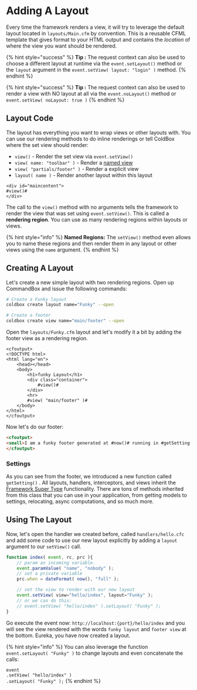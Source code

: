 # Adding A Layout

Every time the framework renders a view, it will try to leverage the default layout located in `layouts/Main.cfm` by convention. This is a reusable CFML template that gives format to your HTML output and contains the _location_ of where the view you want should be rendered.

{% hint style="success" %}
**Tip :** The request context can also be used to choose a different layout at runtime via the `event.setLayout()` method or the `layout` argument in the `event.setView( layout: "login" )` method.
{% endhint %}

{% hint style="success" %}
**Tip :** The request context can also be used to render a view with NO layout at all via the `event.noLayout()` method or `event.setView( noLayout: true )`
{% endhint %}

## Layout Code

The layout has everything you want to wrap views or other layouts with.  You can use our rendering methods to do inline renderings or tell ColdBox where the set view should render:

* `view()` - Render the set view via `event.setView()`
* `view( name: "toolbar" )` - Render a [named view](../../the-basics/layouts-and-views/views/rendering-views.md)
* `view( "partials/footer" )` - Render a explicit view
* `layout( name )` - Render another layout within this layout

```markup
<div id="maincontent">
#view()#
</div>
```

The call to the `view()` method with no arguments tells the framework to render the view that was set using `event.setView()`. This is called a **rendering region**. You can use as many rendering regions within layouts or views.

{% hint style="info" %}
**Named Regions:** The `setView()` method even allows you to name these regions and then render them in any layout or other views using the `name` argument.
{% endhint %}

## Creating A Layout

Let's create a new simple layout with two rendering regions. Open up CommandBox and issue the following commands:

```bash
# Create a Funky layout
coldbox create layout name="Funky" --open

# Create a footer
coldbox create view name="main/footer" --open
```

Open the `layouts/Funky.cfm` layout and let's modify it a bit by adding the footer view as a rendering region.

```markup
<cfoutput>
<!DOCTYPE html>
<html lang="en">
    <head></head>
    <body>
        <h1>funky Layout</h1>
        <div class="container">
            #view()#
        </div>
        <hr>
        #view( "main/footer" )#
    </body>
</html>
</cfoutput>
```

Now let's do our footer:

```html
<cfoutput>
<small>I am a funky footer generated at #now()# running in #getSetting( 'environment' )#</small>
</cfoutput>
```

### Settings

As you can see from the footer, we introduced a new function called `getSetting()` .  All layouts, handlers, interceptors, and views inherit the [Framework Super Type](../../the-basics/models/super-type-usage-methods.md) functionality.  There are tons of methods inherited from this class that you can use in your application, from getting models to settings, relocating, async computations, and so much more.&#x20;

## Using The Layout

Now, let's open the handler we created before, called `handlers/hello.cfc` and add some code to use our new layout explicitly by adding a `layout` argument to our `setView()` call.

```javascript
function index( event, rc, prc ){
    // param an incoming variable.
    event.paramValue( "name", "nobody" );
    // set a private variable
    prc.when = dateFormat( now(), "full" );

    // set the view to render with our new layout
    event.setView( view="hello/index", layout="Funky" );
    // or we can do this:
    // event.setView( "hello/index" ).setLayout( "Funky" );
}
```

Go execute the event now: `http://localhost:{port}/hello/index` and you will see the view rendered with the words `funky layout` and `footer view` at the bottom. Eureka, you have now created a layout.

{% hint style="info" %}
You can also leverage the function `event.setLayout( "Funky" )` to change layouts and even concatenate the calls:

`event`\
&#x20; `.setView( "hello/index" )`  \
&#x20; `.setLayout( "Funky" );`
{% endhint %}
